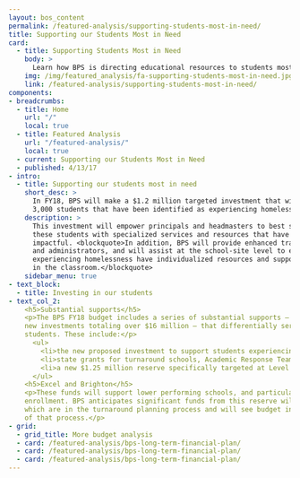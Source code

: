 ```yaml
---
layout: bos_content
permalink: /featured-analysis/supporting-students-most-in-need/
title: Supporting our Students Most in Need
card:
  - title: Supporting Students Most in Need
    body: >
      Learn how BPS is directing educational resources to students most in need.
    img: /img/featured_analysis/fa-supporting-students-most-in-need.jpg
    link: /featured-analysis/supporting-students-most-in-need/
components:
- breadcrumbs:
  - title: Home
    url: "/"
    local: true
  - title: Featured Analysis
    url: "/featured-analysis/"
    local: true
  - current: Supporting our Students Most in Need
  - published: 4/13/17
- intro:
  - title: Supporting our students most in need
    short_desc: >
      In FY18, BPS will make a $1.2 million targeted investment that will benefit 
      3,000 students that have been identified as experiencing homelessness.
    description: >
      This investment will empower principals and headmasters to best serve the needs of 
      these students with specialized services and resources that have been proven to be most 
      impactful. <blockquote>In addition, BPS will provide enhanced training for teachers, aides, 
      and administrators, and will assist at the school-site level to ensure that students 
      experiencing homelessness have individualized resources and support to learn successfully 
      in the classroom.</blockquote>
    sidebar_menu: true
- text_block:
  - title: Investing in our students
- text_col_2:
    <h5>Substantial supports</h5>
    <p>The BPS FY18 budget includes a series of substantial supports – including existing and proposed 
    new investments totaling over $16 million – that differentially serve the district’s highest need 
    students. These include:</p>
      <ul>
        <li>the new proposed investment to support students experiencing homelessness</li>
        <li>state grants for turnaround schools, Academic Response Teams, and</li>
        <li>a new $1.25 million reserve specifically targeted at Level 3, 4, and 5 schools.</li>
      </ul>
    <h5>Excel and Brighton</h5>
    <p>These funds will support lower performing schools, and particularly those with declining in 
    enrollment. BPS anticipates significant funds from this reserve will support Excel and Brighton, 
    which are in the turnaround planning process and will see budget increases at the conclusion 
    of that process.</p>
- grid: 
  - grid_title: More budget analysis
  - card: /featured-analysis/bps-long-term-financial-plan/
  - card: /featured-analysis/bps-long-term-financial-plan/
  - card: /featured-analysis/bps-long-term-financial-plan/
---
```

